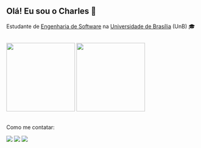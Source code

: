 ## Olá! Eu sou o Charles 👋

Estudante de [Engenharia de Software](https://fga.unb.br/software) na [Universidade de Brasília](https://www.unb.br/) (UnB) 🎓

##

<!-- Estatísticas -->
<div>
  <a href:"https://github.com/charles-serafim">
  <img height="180em" src="https://github-readme-stats.vercel.app/api?username=charles-serafim&show_icons=true&theme=dracula&include_all_commits=true&count_private=true">
  <img height="180em" src="https://github-readme-stats.vercel.app/api/top-langs/?username=charles-serafim&layout=compact&langs_count=16&theme=dracula">
</div>

##

<!-- Contatos -->
Como me contatar:
<div> 
  <a href = "mailto:charles.serafim.morais@gmail.com"><img src="https://img.shields.io/badge/-Gmail-%23333?style=for-the-badge&logo=gmail&logoColor=white" target="_blank"></a>
  <a href="https://discord.gg/qUhUne6r" target="_blank"><img src="https://img.shields.io/badge/Discord-7289DA?style=for-the-badge&logo=discord&logoColor=white" target="_blank"></a>
  <a href="https://www.linkedin.com/in/charles-serafim/" target="_blank"><img src="https://img.shields.io/badge/-LinkedIn-%230077B5?style=for-the-badge&logo=linkedin&logoColor=white" target="_blank"></a>  
</div>
